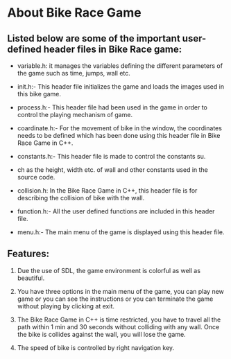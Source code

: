 # About Bike Race Game

## Listed below are some of the important user-defined header files in Bike Race game:

- variable.h: it manages the variables defining the different parameters of the game such as time, jumps, wall etc.

- init.h:- This header file initializes the game and loads the images used in this bike game.

- process.h:- This header file had been used in the game in order to control the playing mechanism of game.

- coardinate.h:- For the movement of bike in the window, the coordinates needs to be defined which has been done using this header file in Bike Race Game in C++.

- constants.h:- This header file is made to control the constants su.

- ch as the height, width etc. of wall and other constants used in the source code.

- collision.h: In the Bike Race Game in C++, this header file is for describing the collision of bike with the wall.

- function.h:- All the user defined functions are included in this header file.

- menu.h:-  The main menu of the game is displayed using this header file.

## Features:

1. Due the use of SDL, the game environment is colorful as well as beautiful.

2. You have three options in the main menu of the game, you can play new game or you can see the instructions or you can terminate the game without playing by clicking at exit.

3. The Bike Race Game in C++ is time restricted, you have to travel all the path within 1 min and 30 seconds without colliding with any wall. Once the bike is collides against the wall, you will lose the game.

4. The speed of bike is controlled by right navigation key.
